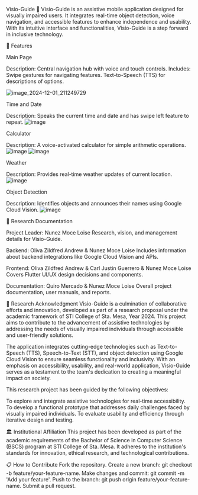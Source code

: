 Visio-Guide 🦯
Visio-Guide is an assistive mobile application designed for visually impaired users. It integrates real-time object detection, voice navigation, and accessible features to enhance independence and usability. With its intuitive interface and functionalities, Visio-Guide is a step forward in inclusive technology.


🚀 Features

Main Page

Description: Central navigation hub with voice and touch controls.
Includes:
Swipe gestures for navigating features.
Text-to-Speech (TTS) for descriptions of options.

![image_2024-12-01_211249729](https://github.com/user-attachments/assets/9102008e-6971-4503-adf1-2ff617db0425)

Time and Date

Description: Speaks the current time and date and has swipe left feature to repeat.
![image](https://github.com/user-attachments/assets/d2878020-84df-4f74-96a1-c6e7f61fe659)

Calculator

Description: A voice-activated calculator for simple arithmetic operations.
![image](https://github.com/user-attachments/assets/1a95cfe9-a43f-4073-ac5f-4b8882c59af0)
![image](https://github.com/user-attachments/assets/e2167f61-0a57-4f0d-96f1-25cd8e66ed9e)

Weather

Description: Provides real-time weather updates of current location.
![image](https://github.com/user-attachments/assets/cb9a07c1-69b0-4736-b803-511bca6f77b3)


Object Detection

Description: Identifies objects and announces their names using Google Cloud Vision.
![image](https://github.com/user-attachments/assets/12e9ab0f-b497-4fcb-b450-b7191f04f14b)

📜 Research Documentation

Project Leader: Nunez Moce Loise
Research, vision, and management details for Visio-Guide.

Backend: Oliva Zildfred Andrew & Nunez Moce Loise
Includes information about backend integrations like Google Cloud Vision and APIs.

Frontend: Oliva Zildfred Andrew & Carl Justin Guerrero & Nunez Moce Loise
Covers Flutter UI/UX design decisions and components.

Documentation: Quiro Mercado & Nunez Moce Loise
Overall project documentation, user manuals, and reports.

📄 Research Acknowledgment
Visio-Guide is a culmination of collaborative efforts and innovation, developed as part of a research proposal under the academic framework of STI College of Sta. Mesa, Year 2024. This project aims to contribute to the advancement of assistive technologies by addressing the needs of visually impaired individuals through accessible and user-friendly solutions.

The application integrates cutting-edge technologies such as Text-to-Speech (TTS), Speech-to-Text (STT), and object detection using Google Cloud Vision to ensure seamless functionality and inclusivity. With an emphasis on accessibility, usability, and real-world application, Visio-Guide serves as a testament to the team's dedication to creating a meaningful impact on society.

This research project has been guided by the following objectives:

To explore and integrate assistive technologies for real-time accessibility.
To develop a functional prototype that addresses daily challenges faced by visually impaired individuals.
To evaluate usability and efficiency through iterative design and testing.

🏛️ Institutional Affiliation
This project has been developed as part of the academic requirements of the Bachelor of Science in Computer Science (BSCS) program at STI College of Sta. Mesa. It adheres to the institution's standards for innovation, ethical research, and technological contributions.

📋 How to Contribute
Fork the repository.
Create a new branch: git checkout -b feature/your-feature-name.
Make changes and commit: git commit -m 'Add your feature'.
Push to the branch: git push origin feature/your-feature-name.
Submit a pull request.



